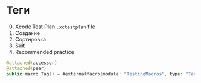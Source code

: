 # Теги

0. Xcode Test Plan `.xctestplan` file
1. Создание
2. Сортировка
3. Suit
4. Recommended practice

```swift
@attached(accessor)
@attached(peer)
public macro Tag() = #externalMacro(module: "TestingMacros", type: "TagMacro")
```
